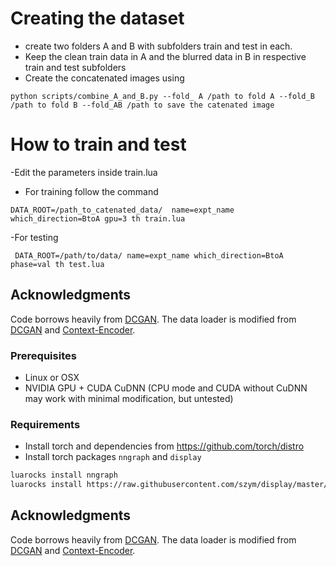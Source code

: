 

# Creating the dataset
- create two folders A and B with subfolders train and test in each.
- Keep the clean train data in A and the blurred data in B in respective train and test subfolders
- Create the concatenated images using 

```
python scripts/combine_A_and_B.py --fold_ A /path to fold A --fold_B /path to fold B --fold_AB /path to save the catenated image
```

# How to train and test
-Edit the parameters inside train.lua 
- For training follow the command
```
DATA_ROOT=/path_to_catenated_data/  name=expt_name which_direction=BtoA gpu=3 th train.lua

```
-For testing
```
 DATA_ROOT=/path/to/data/ name=expt_name which_direction=BtoA phase=val th test.lua
```

## Acknowledgments
Code borrows heavily from [DCGAN](https://github.com/soumith/dcgan.torch). The data loader is modified from [DCGAN](https://github.com/soumith/dcgan.torch) and  [Context-Encoder](https://github.com/pathak22/context-encoder).

### Prerequisites
- Linux or OSX
- NVIDIA GPU + CUDA CuDNN (CPU mode and CUDA without CuDNN may work with minimal modification, but untested)

### Requirements
- Install torch and dependencies from https://github.com/torch/distro
- Install torch packages `nngraph` and `display`
```bash
luarocks install nngraph
luarocks install https://raw.githubusercontent.com/szym/display/master/display-scm-0.rockspec
```
## Acknowledgments
Code borrows heavily from [DCGAN](https://github.com/soumith/dcgan.torch). The data loader is modified from [DCGAN](https://github.com/soumith/dcgan.torch) and  [Context-Encoder](https://github.com/pathak22/context-encoder).
